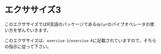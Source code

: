 # エクササイズ3

このエクササイズではR言語のパッケージである`dplyr`のパイプオペレータの使い方を学んでいきます。

このエクササイズは、`exercise-3/exercise.R`に記載されていますので、そちらの指示に従って下さい。
